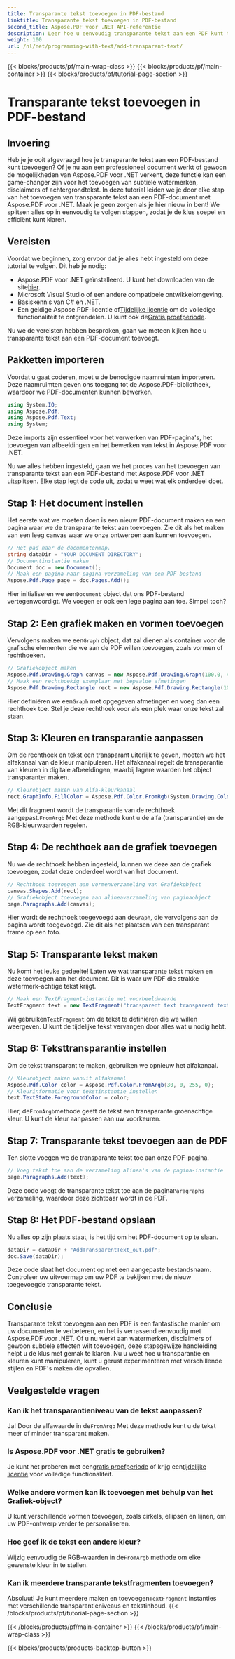 ```yaml
---
title: Transparante tekst toevoegen in PDF-bestand
linktitle: Transparante tekst toevoegen in PDF-bestand
second_title: Aspose.PDF voor .NET API-referentie
description: Leer hoe u eenvoudig transparante tekst aan een PDF kunt toevoegen met Aspose.PDF voor .NET met deze uitgebreide gids. Stapsgewijze instructies voor het bereiken van perfecte transparantie.
weight: 100
url: /nl/net/programming-with-text/add-transparent-text/
---
```


{{< blocks/products/pf/main-wrap-class >}}
{{< blocks/products/pf/main-container >}}
{{< blocks/products/pf/tutorial-page-section >}}

# Transparante tekst toevoegen in PDF-bestand

## Invoering

Heb je je ooit afgevraagd hoe je transparante tekst aan een PDF-bestand kunt toevoegen? Of je nu aan een professioneel document werkt of gewoon de mogelijkheden van Aspose.PDF voor .NET verkent, deze functie kan een game-changer zijn voor het toevoegen van subtiele watermerken, disclaimers of achtergrondtekst. In deze tutorial leiden we je door elke stap van het toevoegen van transparante tekst aan een PDF-document met Aspose.PDF voor .NET. Maak je geen zorgen als je hier nieuw in bent! We splitsen alles op in eenvoudig te volgen stappen, zodat je de klus soepel en efficiënt kunt klaren.

## Vereisten

Voordat we beginnen, zorg ervoor dat je alles hebt ingesteld om deze tutorial te volgen. Dit heb je nodig:

-  Aspose.PDF voor .NET geïnstalleerd. U kunt het downloaden van de site[hier](https://releases.aspose.com/pdf/net/).
- Microsoft Visual Studio of een andere compatibele ontwikkelomgeving.
- Basiskennis van C# en .NET.
-  Een geldige Aspose.PDF-licentie of[Tijdelijke licentie](https://purchase.aspose.com/temporary-license/) om de volledige functionaliteit te ontgrendelen. U kunt ook de[Gratis proefperiode](https://releases.aspose.com/).

Nu we de vereisten hebben besproken, gaan we meteen kijken hoe u transparante tekst aan een PDF-document toevoegt.

## Pakketten importeren

Voordat u gaat coderen, moet u de benodigde naamruimten importeren. Deze naamruimten geven ons toegang tot de Aspose.PDF-bibliotheek, waardoor we PDF-documenten kunnen bewerken.

```csharp
using System.IO;
using Aspose.Pdf;
using Aspose.Pdf.Text;
using System;
```

Deze imports zijn essentieel voor het verwerken van PDF-pagina's, het toevoegen van afbeeldingen en het bewerken van tekst in Aspose.PDF voor .NET.

Nu we alles hebben ingesteld, gaan we het proces van het toevoegen van transparante tekst aan een PDF-bestand met Aspose.PDF voor .NET uitsplitsen. Elke stap legt de code uit, zodat u weet wat elk onderdeel doet.

## Stap 1: Het document instellen

Het eerste wat we moeten doen is een nieuw PDF-document maken en een pagina waar we de transparante tekst aan toevoegen. Zie dit als het maken van een leeg canvas waar we onze ontwerpen aan kunnen toevoegen.

```csharp
// Het pad naar de documentenmap.
string dataDir = "YOUR DOCUMENT DIRECTORY";
// Documentinstantie maken
Document doc = new Document();
// Maak een pagina-naar-pagina-verzameling van een PDF-bestand
Aspose.Pdf.Page page = doc.Pages.Add();
```

 Hier initialiseren we een`Document` object dat ons PDF-bestand vertegenwoordigt. We voegen er ook een lege pagina aan toe. Simpel toch?

## Stap 2: Een grafiek maken en vormen toevoegen

 Vervolgens maken we een`Graph` object, dat zal dienen als container voor de grafische elementen die we aan de PDF willen toevoegen, zoals vormen of rechthoeken.

```csharp
// Grafiekobject maken
Aspose.Pdf.Drawing.Graph canvas = new Aspose.Pdf.Drawing.Graph(100.0, 400.0);
// Maak een rechthoekig exemplaar met bepaalde afmetingen
Aspose.Pdf.Drawing.Rectangle rect = new Aspose.Pdf.Drawing.Rectangle(100, 100, 400, 400);
```

 Hier definiëren we een`Graph` met opgegeven afmetingen en voeg dan een rechthoek toe. Stel je deze rechthoek voor als een plek waar onze tekst zal staan.

## Stap 3: Kleuren en transparantie aanpassen

Om de rechthoek en tekst een transparant uiterlijk te geven, moeten we het alfakanaal van de kleur manipuleren. Het alfakanaal regelt de transparantie van kleuren in digitale afbeeldingen, waarbij lagere waarden het object transparanter maken.

```csharp
// Kleurobject maken van Alfa-kleurkanaal
rect.GraphInfo.FillColor = Aspose.Pdf.Color.FromRgb(System.Drawing.Color.FromArgb(128, System.Drawing.Color.FromArgb(12957183)));
```

 Met dit fragment wordt de transparantie van de rechthoek aangepast.`FromArgb` Met deze methode kunt u de alfa (transparantie) en de RGB-kleurwaarden regelen.

## Stap 4: De rechthoek aan de grafiek toevoegen

Nu we de rechthoek hebben ingesteld, kunnen we deze aan de grafiek toevoegen, zodat deze onderdeel wordt van het document.

```csharp
// Rechthoek toevoegen aan vormenverzameling van Grafiekobject
canvas.Shapes.Add(rect);
// Grafiekobject toevoegen aan alineaverzameling van paginaobject
page.Paragraphs.Add(canvas);
```

 Hier wordt de rechthoek toegevoegd aan de`Graph`, die vervolgens aan de pagina wordt toegevoegd. Zie dit als het plaatsen van een transparant frame op een foto.

## Stap 5: Transparante tekst maken

Nu komt het leuke gedeelte! Laten we wat transparante tekst maken en deze toevoegen aan het document. Dit is waar uw PDF die strakke watermerk-achtige tekst krijgt.

```csharp
// Maak een TextFragment-instantie met voorbeeldwaarde
TextFragment text = new TextFragment("transparent text transparent text transparent text...");
```

 Wij gebruiken`TextFragment` om de tekst te definiëren die we willen weergeven. U kunt de tijdelijke tekst vervangen door alles wat u nodig hebt.

## Stap 6: Teksttransparantie instellen

Om de tekst transparant te maken, gebruiken we opnieuw het alfakanaal.

```csharp
// Kleurobject maken vanuit alfakanaal
Aspose.Pdf.Color color = Aspose.Pdf.Color.FromArgb(30, 0, 255, 0);
// Kleurinformatie voor tekstinstantie instellen
text.TextState.ForegroundColor = color;
```

 Hier, de`FromArgb`methode geeft de tekst een transparante groenachtige kleur. U kunt de kleur aanpassen aan uw voorkeuren.

## Stap 7: Transparante tekst toevoegen aan de PDF

Ten slotte voegen we de transparante tekst toe aan onze PDF-pagina.

```csharp
// Voeg tekst toe aan de verzameling alinea's van de pagina-instantie
page.Paragraphs.Add(text);
```

 Deze code voegt de transparante tekst toe aan de pagina`Paragraphs` verzameling, waardoor deze zichtbaar wordt in de PDF.

## Stap 8: Het PDF-bestand opslaan

Nu alles op zijn plaats staat, is het tijd om het PDF-document op te slaan.

```csharp
dataDir = dataDir + "AddTransparentText_out.pdf";
doc.Save(dataDir);
```

Deze code slaat het document op met een aangepaste bestandsnaam. Controleer uw uitvoermap om uw PDF te bekijken met de nieuw toegevoegde transparante tekst.

## Conclusie

Transparante tekst toevoegen aan een PDF is een fantastische manier om uw documenten te verbeteren, en het is verrassend eenvoudig met Aspose.PDF voor .NET. Of u nu werkt aan watermerken, disclaimers of gewoon subtiele effecten wilt toevoegen, deze stapsgewijze handleiding helpt u de klus met gemak te klaren. Nu u weet hoe u transparantie en kleuren kunt manipuleren, kunt u gerust experimenteren met verschillende stijlen en PDF's maken die opvallen.

## Veelgestelde vragen

### Kan ik het transparantieniveau van de tekst aanpassen?  
 Ja! Door de alfawaarde in de`FromArgb` Met deze methode kunt u de tekst meer of minder transparant maken.

### Is Aspose.PDF voor .NET gratis te gebruiken?  
 Je kunt het proberen met een[gratis proefperiode](https://releases.aspose.com/) of krijg een[tijdelijke licentie](https://purchase.aspose.com/temporary-license/) voor volledige functionaliteit.

### Welke andere vormen kan ik toevoegen met behulp van het Grafiek-object?  
U kunt verschillende vormen toevoegen, zoals cirkels, ellipsen en lijnen, om uw PDF-ontwerp verder te personaliseren.

### Hoe geef ik de tekst een andere kleur?  
 Wijzig eenvoudig de RGB-waarden in de`FromArgb` methode om elke gewenste kleur in te stellen.

### Kan ik meerdere transparante tekstfragmenten toevoegen?  
Absoluut! Je kunt meerdere maken en toevoegen`TextFragment` instanties met verschillende transparantieniveaus en tekstinhoud.
{{< /blocks/products/pf/tutorial-page-section >}}

{{< /blocks/products/pf/main-container >}}
{{< /blocks/products/pf/main-wrap-class >}}

{{< blocks/products/products-backtop-button >}}

